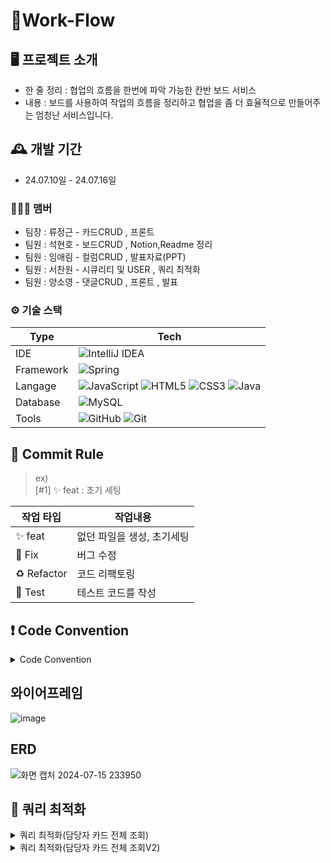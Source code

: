 # 🐺Work-Flow



## 🖥️ 프로젝트 소개
- 한 줄 정리 : 협업의 흐름을 한번에 파악 가능한 칸반 보드 서비스
- 내용 : 보드를 사용하여 작업의 흐름을 정리하고 협업을 좀 더 효율적으로 만들어주는 엄청난 서비스입니다.

## 🕰️ 개발 기간
* 24.07.10일 - 24.07.16일

### 🧑‍🤝‍🧑 맴버
- 팀장  : 류정근 - 카드CRUD , 프론트
- 팀원 : 석현호 - 보드CRUD , Notion,Readme 정리
- 팀원 : 임애림 - 컬럼CRUD , 발표자료(PPT)
- 팀원 : 서찬원 - 시큐리티 및 USER , 쿼리 최적화
- 팀원 : 양소영 - 댓글CRUD , 프론트 , 발표


### ⚙️ 기술 스택

| Type      | Tech                                                                                                                                                                                                                                                                                                                                                |
| ---------- |-----------------------------------------------------------------------------------------------------------------------------------------------------------------------------------------------------------------------------------------------------------------------------------------------------------------------------------------------------|
| IDE        | ![IntelliJ IDEA](https://img.shields.io/badge/IntelliJIDEA-000000.svg?style=for-the-badge&logo=intellij-idea&logoColor=white)                                                                                                                                                                                                                       |
| Framework        | ![Spring](https://img.shields.io/badge/SpringBoot-%236DB33F.svg?style=for-the-badge&logo=spring&logoColor=white)                                                                                                                                                                                                                                    |
| Langage      | ![JavaScript](https://img.shields.io/badge/javascript-%23323330.svg?style=for-the-badge&logo=javascript&logoColor=%23F7DF1E) ![HTML5](https://img.shields.io/badge/html5-%23E34F26.svg?style=for-the-badge&logo=html5&logoColor=white) ![CSS3](https://img.shields.io/badge/css3-%231572B6.svg?style=for-the-badge&logo=css3&logoColor=white)   ![Java](https://img.shields.io/badge/java-%23ED8B00.svg?style=for-the-badge&logo=openjdk&logoColor=white)    |
| Database   | ![MySQL](https://img.shields.io/badge/mysql-4479A1.svg?style=for-the-badge&logo=mysql&logoColor=white)                                                                                                                                                                                                                                              |
| Tools   | ![GitHub](https://img.shields.io/badge/github-%23121011.svg?style=for-the-badge&logo=github&logoColor=white)  ![Git](https://img.shields.io/badge/git-%23F05033.svg?style=for-the-badge&logo=git&logoColor=white)                                                                                                                                   |

##  📩 Commit Rule

> ex)  
> [#1] ✨ feat : 초기 세팅

| 작업 타입       | 작업내용            |
|-------------|-----------------|
| ✨ feat      | 없던 파일을 생성, 초기세팅 |
| 🐛 Fix      | 버그 수정           |
| ♻️ Refactor | 코드 리팩토링         |
| 🍻 Test      | 테스트 코드를 작성      |


##  ❗ Code Convention
<details>
<summary>Code Convention</summary>
<p>

![코드 컨벤션1](https://github.com/user-attachments/assets/f372de89-d70e-4160-9ece-908398d685b3)|![코드 컨벤션 2](https://github.com/user-attachments/assets/ba0d4aa8-78b6-4486-a56e-8af4af2b2315)|
|:---:|:---:|
|![코드 컨벤션 3](https://github.com/user-attachments/assets/9cfdc8ff-195d-409b-833e-d2d7b16213ab)|![코드 컨벤션4](https://github.com/user-attachments/assets/449181b1-afd3-4b91-8cfe-50221e44216f)|

<p>
</details>




##  와이어프레임
![image](https://github.com/b-14-team/main_repo/assets/161789810/feb83e5e-1c67-4fc5-87c6-e63970e0a3b8)

## ERD
![화면 캡처 2024-07-15 233950](https://github.com/user-attachments/assets/1f70f7b8-d5ff-491c-a22d-70feafb4141f)

##  🎢 쿼리 최적화
<details>
<summary>쿼리 최적화(담당자 카드 전체 조회)</summary>

담당자 카드 전체 조회- 전
<p>

![담당자 카드 전체 조회-전](https://github.com/user-attachments/assets/fbebc00e-7613-46c8-85d4-d53a2ecb13f5)담당자 카드 전체 조회- 전체결과![담당자 카드 전체 조회-전체결과](https://github.com/user-attachments/assets/66c53b4f-3b31-4cf8-b866-f27d1fa093b6) 담당자 카드 전체 조회 - 후
![담당자 카드 전체 조회-후](https://github.com/user-attachments/assets/49134f34-061a-4d19-bace-5bb522fa95a2)

<p>
</details>

<details>
<summary>쿼리 최적화(담당자 카드 전체 조회V2)</summary>

담당자 카드 전체 조회V2- 전
<p>

![담당자 카드 전체 조회v2-전](https://github.com/user-attachments/assets/cbfa890c-8b60-4d8c-985b-f1d2ad2f6903)담당자 카드 전체 조회V2- 후![담당자 카드 전체 조회v2-후](https://github.com/user-attachments/assets/d256d0f7-9f46-43f7-86c5-ce31b0882c4d)

<p>
</details>

